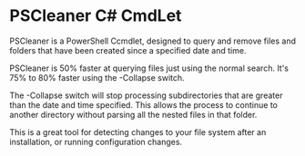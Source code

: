 # PSCleaner C# CmdLet
PSCleaner is a PowerShell Ccmdlet, designed to query and remove files and folders that have been created since a specified date and time.

PSCleaner is 50% faster at querying files just using the normal search.  It's 75% to 80% faster using the -Collapse switch.

The -Collapse switch will stop processing subdirectories that are greater than the date and time specified.  This allows the process to
continue to another directory without parsing all the nested files in that folder.

This is a great tool for detecting changes to your file system after an installation, or running configuration changes.
